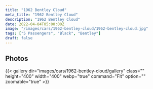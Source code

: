 ```yaml
---
title: "1962 Bentley Cloud"
meta_title: "1962 Bentley Cloud"
description: "1962 Bentley Cloud"
date: 2022-04-04T05:00:00Z
image: "/images/cars/1962-bentley-cloud/1962-bentley-cloud.jpg"
tags: ["5 Passengers", "Black", "Bentley"]
draft: false
---
```

## Photos
{{< gallery dir="images/cars/1962-bentley-cloud/gallery" class="" height="400" width="400" webp="true" command="Fit" option="" zoomable="true" >}}
